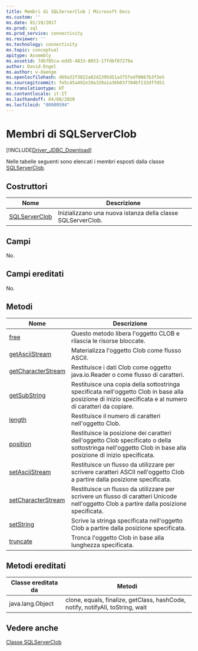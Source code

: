 ```yaml
---
title: Membri di SQLServerClob | Microsoft Docs
ms.custom: ''
ms.date: 01/19/2017
ms.prod: sql
ms.prod_service: connectivity
ms.reviewer: ''
ms.technology: connectivity
ms.topic: conceptual
apitype: Assembly
ms.assetid: 7db785ca-edd5-4833-8053-17fdbf87279a
author: David-Engel
ms.author: v-daenge
ms.openlocfilehash: d69a32f3822a82d2395d51a375fedf0867b3f3e5
ms.sourcegitcommit: fe5c45a492e19a320a1a36b037704bf132dffd51
ms.translationtype: HT
ms.contentlocale: it-IT
ms.lasthandoff: 04/08/2020
ms.locfileid: "80909594"
---
```

# <a name="sqlserverclob-members"></a>Membri di SQLServerClob
[!INCLUDE[Driver_JDBC_Download](../../../includes/driver_jdbc_download.md)]

  Nelle tabelle seguenti sono elencati i membri esposti dalla classe [SQLServerClob](../../../connect/jdbc/reference/sqlserverclob-class.md).  
  
## <a name="constructors"></a>Costruttori  
  
|Nome|Descrizione|  
|----------|-----------------|  
|[SQLServerClob](../../../connect/jdbc/reference/sqlserverclob-constructor-sqlserverconnection-java-lang-string.md)|Inizializzano una nuova istanza della classe SQLServerClob.|  
  
## <a name="fields"></a>Campi  
 No.  
  
## <a name="inherited-fields"></a>Campi ereditati  
 No.  
  
## <a name="methods"></a>Metodi  
  
|Nome|Descrizione|  
|----------|-----------------|  
|[free](../../../connect/jdbc/reference/free-method-sqlserverclob.md)|Questo metodo libera l'oggetto CLOB e rilascia le risorse bloccate.|  
|[getAsciiStream](../../../connect/jdbc/reference/getasciistream-method-sqlserverclob.md)|Materializza l'oggetto Clob come flusso ASCII.|  
|[getCharacterStream](../../../connect/jdbc/reference/getcharacterstream-method-sqlserverclob.md)|Restituisce i dati Clob come oggetto java.io.Reader o come flusso di caratteri.|  
|[getSubString](../../../connect/jdbc/reference/getsubstring-method-sqlserverclob.md)|Restituisce una copia della sottostringa specificata nell'oggetto Clob in base alla posizione di inizio specificata e al numero di caratteri da copiare.|  
|[length](../../../connect/jdbc/reference/length-method-sqlserverclob.md)|Restituisce il numero di caratteri nell'oggetto Clob.|  
|[position](../../../connect/jdbc/reference/position-method-sqlserverclob.md)|Restituisce la posizione dei caratteri dell'oggetto Clob specificato o della sottostringa nell'oggetto Clob in base alla posizione di inizio specificata.|  
|[setAsciiStream](../../../connect/jdbc/reference/setasciistream-method-sqlserverclob.md)|Restituisce un flusso da utilizzare per scrivere caratteri ASCII nell'oggetto Clob a partire dalla posizione specificata.|  
|[setCharacterStream](../../../connect/jdbc/reference/setcharacterstream-method-sqlserverclob.md)|Restituisce un flusso da utilizzare per scrivere un flusso di caratteri Unicode nell'oggetto Clob a partire dalla posizione specificata.|  
|[setString](../../../connect/jdbc/reference/setstring-method-sqlserverclob.md)|Scrive la stringa specificata nell'oggetto Clob a partire dalla posizione specificata.|  
|[truncate](../../../connect/jdbc/reference/truncate-method-sqlserverclob.md)|Tronca l'oggetto Clob in base alla lunghezza specificata.|  
  
## <a name="inherited-methods"></a>Metodi ereditati  
  
|Classe ereditata da|Metodi|  
|--------------------------|-------------|  
|java.lang.Object|clone, equals, finalize, getClass, hashCode, notify, notifyAll, toString, wait|  
  
## <a name="see-also"></a>Vedere anche  
 [Classe SQLServerClob](../../../connect/jdbc/reference/sqlserverclob-class.md)  
  
  
